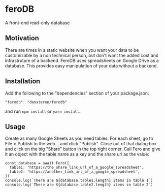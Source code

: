 # feroDB

A front-end read-only database

## Motivation

There are times in a static website when you want your data to be customizable
by a non technical person, but don't want the added cost and infrastruture of a
backend. FeroDB uses spreadsheets on Google Drive as a database. This provides
easy manipulation of your data without a backend.

## Installation

Add the following to the "dependencies" section of your package.json:

```
"ferodb": "dansteren/ferodb"
```

and run `npm install` or `yarn install`.

## Usage

Create as many Google Sheets as you need tables. For each sheet, go to File >
Publish to the web... and click "Publish". Close out of that dialog box and
click on the big "Share" button in the top right corner. Call Fero and give it
an object with the table name as a key and the share url as the value:

```
const database = await Fero({
  table1: 'https://the_share_link_url_of_a_google_spreadsheet',
  table2: 'https://another_link_url_of_a_google_spreadsheet',
})
console.log(`There are ${database.table1.length} items in table 1`)
console.log(`There are ${database.table2.length} items in table 2`)
```
